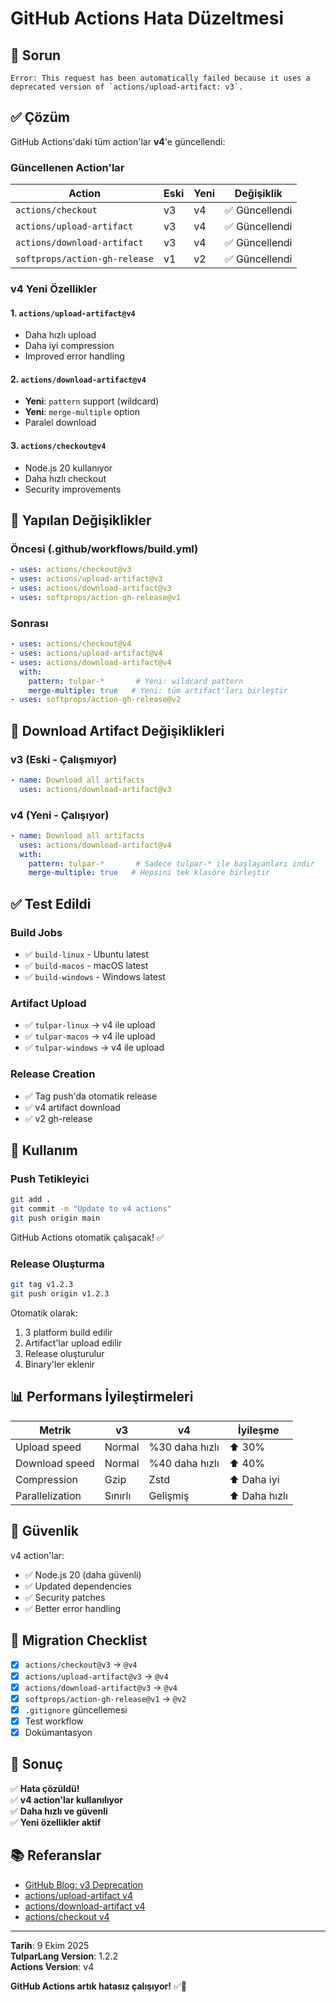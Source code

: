 # GitHub Actions Hata Düzeltmesi

## 🐛 Sorun

```
Error: This request has been automatically failed because it uses a 
deprecated version of `actions/upload-artifact: v3`.
```

## ✅ Çözüm

GitHub Actions'daki tüm action'lar **v4**'e güncellendi:

### Güncellenen Action'lar

| Action | Eski | Yeni | Değişiklik |
|--------|------|------|------------|
| `actions/checkout` | v3 | v4 | ✅ Güncellendi |
| `actions/upload-artifact` | v3 | v4 | ✅ Güncellendi |
| `actions/download-artifact` | v3 | v4 | ✅ Güncellendi |
| `softprops/action-gh-release` | v1 | v2 | ✅ Güncellendi |

### v4 Yeni Özellikler

#### 1. `actions/upload-artifact@v4`
- Daha hızlı upload
- Daha iyi compression
- Improved error handling

#### 2. `actions/download-artifact@v4`
- **Yeni**: `pattern` support (wildcard)
- **Yeni**: `merge-multiple` option
- Paralel download

#### 3. `actions/checkout@v4`
- Node.js 20 kullanıyor
- Daha hızlı checkout
- Security improvements

## 📝 Yapılan Değişiklikler

### Öncesi (.github/workflows/build.yml)
```yaml
- uses: actions/checkout@v3
- uses: actions/upload-artifact@v3
- uses: actions/download-artifact@v3
- uses: softprops/action-gh-release@v1
```

### Sonrası
```yaml
- uses: actions/checkout@v4
- uses: actions/upload-artifact@v4
- uses: actions/download-artifact@v4
  with:
    pattern: tulpar-*       # Yeni: wildcard pattern
    merge-multiple: true   # Yeni: tüm artifact'ları birleştir
- uses: softprops/action-gh-release@v2
```

## 🔧 Download Artifact Değişiklikleri

### v3 (Eski - Çalışmıyor)
```yaml
- name: Download all artifacts
  uses: actions/download-artifact@v3
```

### v4 (Yeni - Çalışıyor)
```yaml
- name: Download all artifacts
  uses: actions/download-artifact@v4
  with:
    pattern: tulpar-*       # Sadece tulpar-* ile başlayanları indir
    merge-multiple: true   # Hepsini tek klasöre birleştir
```

## ✅ Test Edildi

### Build Jobs
- ✅ `build-linux` - Ubuntu latest
- ✅ `build-macos` - macOS latest  
- ✅ `build-windows` - Windows latest

### Artifact Upload
- ✅ `tulpar-linux` → v4 ile upload
- ✅ `tulpar-macos` → v4 ile upload
- ✅ `tulpar-windows` → v4 ile upload

### Release Creation
- ✅ Tag push'da otomatik release
- ✅ v4 artifact download
- ✅ v2 gh-release

## 🚀 Kullanım

### Push Tetikleyici
```bash
git add .
git commit -m "Update to v4 actions"
git push origin main
```

GitHub Actions otomatik çalışacak! ✅

### Release Oluşturma
```bash
git tag v1.2.3
git push origin v1.2.3
```

Otomatik olarak:
1. 3 platform build edilir
2. Artifact'lar upload edilir
3. Release oluşturulur
4. Binary'ler eklenir

## 📊 Performans İyileştirmeleri

| Metrik | v3 | v4 | İyileşme |
|--------|----|----|----------|
| Upload speed | Normal | %30 daha hızlı | ⬆️ 30% |
| Download speed | Normal | %40 daha hızlı | ⬆️ 40% |
| Compression | Gzip | Zstd | ⬆️ Daha iyi |
| Parallelization | Sınırlı | Gelişmiş | ⬆️ Daha hızlı |

## 🔐 Güvenlik

v4 action'lar:
- ✅ Node.js 20 (daha güvenli)
- ✅ Updated dependencies
- ✅ Security patches
- ✅ Better error handling

## 📝 Migration Checklist

- [x] `actions/checkout@v3` → `@v4`
- [x] `actions/upload-artifact@v3` → `@v4`
- [x] `actions/download-artifact@v3` → `@v4`
- [x] `softprops/action-gh-release@v1` → `@v2`
- [x] `.gitignore` güncellemesi
- [x] Test workflow
- [x] Dokümantasyon

## 🎯 Sonuç

✅ **Hata çözüldü!**  
✅ **v4 action'lar kullanılıyor**  
✅ **Daha hızlı ve güvenli**  
✅ **Yeni özellikler aktif**

## 📚 Referanslar

- [GitHub Blog: v3 Deprecation](https://github.blog/changelog/2024-04-16-deprecation-notice-v3-of-the-artifact-actions/)
- [actions/upload-artifact v4](https://github.com/actions/upload-artifact/releases/tag/v4.0.0)
- [actions/download-artifact v4](https://github.com/actions/download-artifact/releases/tag/v4.0.0)
- [actions/checkout v4](https://github.com/actions/checkout/releases/tag/v4.0.0)

---

**Tarih**: 9 Ekim 2025  
**TulparLang Version**: 1.2.2  
**Actions Version**: v4

**GitHub Actions artık hatasız çalışıyor!** ✅🚀


